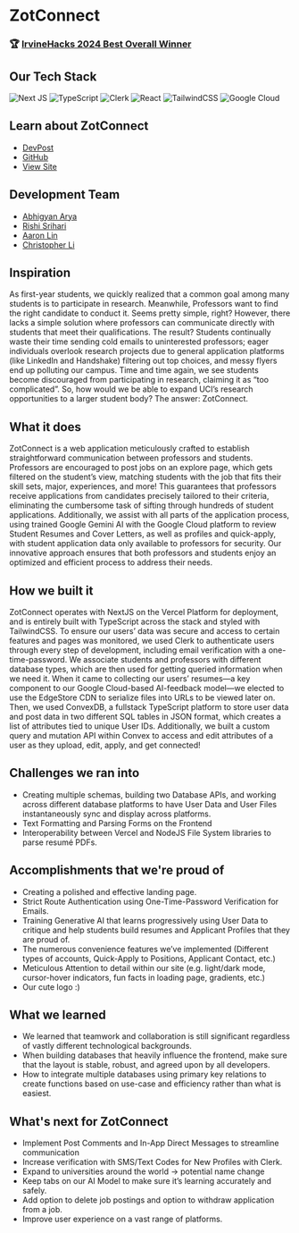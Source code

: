 # ZotConnect

### 🏆 [IrvineHacks 2024 Best Overall Winner](https://devpost.com/software/zotconnect-g6jhme)

## Our Tech Stack
![Next JS](https://img.shields.io/badge/Next-black?style=for-the-badge&logo=next.js&logoColor=white)
![TypeScript](https://img.shields.io/badge/typescript-%23007ACC.svg?style=for-the-badge&logo=typescript&logoColor=white)
![Clerk](https://img.shields.io/static/v1?style=for-the-badge&message=Clerk&color=6C47FF&logo=Clerk&logoColor=FFFFFF&label=)
![React](https://img.shields.io/badge/react-%2320232a.svg?style=for-the-badge&logo=react&logoColor=%2361DAFB)
![TailwindCSS](https://img.shields.io/badge/tailwindcss-%2338B2AC.svg?style=for-the-badge&logo=tailwind-css&logoColor=white)
![Google Cloud](https://img.shields.io/badge/GoogleCloud-%234285F4.svg?style=for-the-badge&logo=google-cloud&logoColor=white)

## Learn about ZotConnect
- [DevPost](https://devpost.com/software/zotconnect-g6jhme)
- [GitHub](https://github.com/abhi-arya1/zotconnect)
- [View Site](https://zotconnect.vercel.app)

## Development Team 
- [Abhigyan Arya](https://abhiarya.net)
- [Rishi Srihari](https://www.linkedin.com/in/hrishikesh-srihari-3525061a1/)
- [Aaron Lin](https://www.linkedin.com/in/aaronlin592/)
- [Christopher Li](https://www.linkedin.com/in/chrisli191/)

## Inspiration
As first-year students, we quickly realized that a common goal among many students is to participate in research. Meanwhile, Professors want to find the right candidate to conduct it. Seems pretty simple, right? However, there lacks a simple solution where professors can communicate directly with students that meet their qualifications. The result? Students continually waste their time sending cold emails to uninterested professors; eager individuals overlook research projects due to general application platforms (like LinkedIn and Handshake) filtering out top choices, and messy flyers end up polluting our campus. Time and time again, we see students become discouraged from participating in research, claiming it as “too complicated”. So, how would we be able to expand UCI’s research opportunities to a larger student body? The answer: ZotConnect.

## What it does
ZotConnect is a web application meticulously crafted to establish straightforward communication between professors and students. Professors are encouraged to post jobs on an explore page, which gets filtered on the student’s view, matching students with the job that fits their skill sets, major, experiences, and more! This guarantees that professors receive applications from candidates precisely tailored to their criteria, eliminating the cumbersome task of sifting through hundreds of student applications. Additionally, we assist with all parts of the application process, using trained Google Gemini AI with the Google Cloud platform to review Student Resumes and Cover Letters, as well as profiles and quick-apply, with student application data only available to professors for security. Our innovative approach ensures that both professors and students enjoy an optimized and efficient process to address their needs.

## How we built it
ZotConnect operates with NextJS on the Vercel Platform for deployment, and is entirely built with TypeScript across the stack and styled with TailwindCSS. To ensure our users’ data was secure and access to certain features and pages was monitored, we used Clerk to authenticate users through every step of development, including email verification with a one-time-password. We associate students and professors with different database types, which are then used for getting queried information when we need it. When it came to collecting our users’ resumes—a key component to our Google Cloud-based AI-feedback model—we elected to use the EdgeStore CDN to serialize files into URLs to be viewed later on. Then, we used ConvexDB, a fullstack TypeScript platform to store user data and post data in two different SQL tables in JSON format, which creates a list of attributes tied to unique User IDs. Additionally, we built a custom query and mutation API within Convex to access and edit attributes of a user as they upload, edit, apply, and get connected!

## Challenges we ran into
- Creating multiple schemas, building two Database APIs, and working across different database platforms to have User Data and User Files instantaneously sync and display across platforms.
- Text Formatting and Parsing Forms on the Frontend
- Interoperability between Vercel and NodeJS File System libraries to parse resumé PDFs.

## Accomplishments that we're proud of
- Creating a polished and effective landing page.
- Strict Route Authentication using One-Time-Password Verification for Emails.
- Training Generative AI that learns progressively using User Data to critique and help students build resumes and Applicant Profiles that they are proud of.
- The numerous convenience features we’ve implemented (Different types of accounts, Quick-Apply to Positions, Applicant Contact, etc.)
- Meticulous Attention to detail within our site (e.g. light/dark mode, cursor-hover indicators, fun facts in loading page, gradients, etc.)
- Our cute logo :)

## What we learned
- We learned that teamwork and collaboration is still significant regardless of vastly different technological backgrounds.
- When building databases that heavily influence the frontend, make sure that the layout is stable, robust, and agreed upon by all developers.
- How to integrate multiple databases using primary key relations to create functions based on use-case and efficiency rather than what is easiest.

## What's next for ZotConnect
- Implement Post Comments and In-App Direct Messages to streamline communication
- Increase verification with SMS/Text Codes for New Profiles with Clerk.
- Expand to universities around the world → potential name change
- Keep tabs on our AI Model to make sure it’s learning accurately and safely.
- Add option to delete job postings and option to withdraw application from a job.
- Improve user experience on a vast range of platforms.


